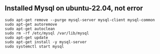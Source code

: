 ## Installed Mysql on ubuntu-22.04, not error
```
sudo apt-get remove --purge mysql-server mysql-client mysql-common
sudo apt-get autoremove
sudo apt-get autoclean
sudo rm -rf /etc/mysql /var/lib/mysql
sudo apt-get update
sudo apt-get install -y mysql-server
sudo systemctl start mysql
```
